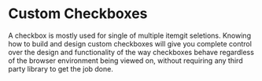 # Custom Checkboxes
A checkbox is mostly used for  single of multiple itemgit  seletions. Knowing how to build and 
design custom checkboxes will give you complete control over the design and functionality of the way checkboxes behave regardless of the browser environment being viewed on, without requiring any third party library to get the job done.
